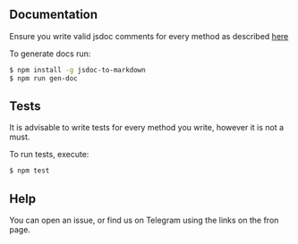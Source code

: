 ## Documentation

Ensure you write valid jsdoc comments for every method as described [here](https://github.com/jsdoc2md/jsdoc-to-markdown#synopsis)

To generate docs run:

```bash
$ npm install -g jsdoc-to-markdown
$ npm run gen-doc
```

## Tests

It is advisable to write tests for every method you write, however it is not a must.

To run tests, execute:

```bash
$ npm test
```

## Help

You can open an issue, or find us on Telegram using the links on the fron page.
